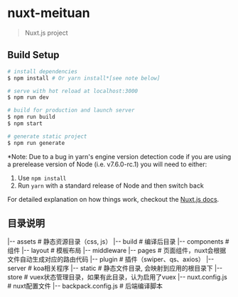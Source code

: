# nuxt-meituan

> Nuxt.js project

## Build Setup

``` bash
# install dependencies
$ npm install # Or yarn install*[see note below]

# serve with hot reload at localhost:3000
$ npm run dev

# build for production and launch server
$ npm run build
$ npm start

# generate static project
$ npm run generate
```

*Note: Due to a bug in yarn's engine version detection code if you are
using a prerelease version of Node (i.e. v7.6.0-rc.1) you will need to either:
  1. Use `npm install`
  2. Run `yarn` with a standard release of Node and then switch back

For detailed explanation on how things work, checkout the [Nuxt.js docs](https://github.com/nuxt/nuxt.js).

## 目录说明
|-- assets # 静态资源目录（css, js）
|-- build # 编译后目录
|-- components # 组件
|-- layout # 模板布局
|-- middleware
|-- pages # 页面组件，nuxt会根据文件自动生成对应的路由代码
|-- plugin # 插件（swiper、qs、axios）
|-- server # koa相关程序
|-- static # 静态文件目录, 会映射到应用的根目录下
|-- store # vuex状态管理目录，如果有此目录，认为启用了vuex
|-- nuxt.config.js # nuxt配置文件
|-- backpack.config.js  # 后端编译脚本